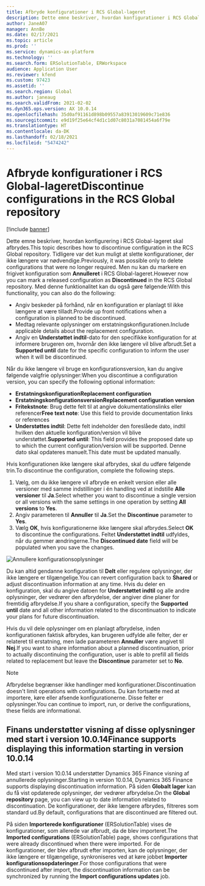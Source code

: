 ```yaml
---
title: Afbryde konfigurationer i RCS Global-lageret
description: Dette emne beskriver, hvordan konfigurationer i RCS Global-lageret skal afbrydes.
author: JaneA07
manager: AnnBe
ms.date: 02/17/2021
ms.topic: article
ms.prod: ''
ms.service: dynamics-ax-platform
ms.technology: ''
ms.search.form: ERSolutionTable, ERWorkspace
audience: Application User
ms.reviewer: kfend
ms.custom: 97423
ms.assetid: ''
ms.search.region: Global
ms.author: janeaug
ms.search.validFrom: 2021-02-02
ms.dyn365.ops.version: AX 10.0.14
ms.openlocfilehash: 35d0af91161d898b09557a83913019609c71e836
ms.sourcegitcommit: e9d19f25e64cf4d1c1d07c8031a7081454a6f79e
ms.translationtype: HT
ms.contentlocale: da-DK
ms.lasthandoff: 02/18/2021
ms.locfileid: "5474242"
---
```

# <a name="discontinue-configurations-in-the-rcs-global-repository"></a><span data-ttu-id="24f3c-103">Afbryde konfigurationer i RCS Global-lageret</span><span class="sxs-lookup"><span data-stu-id="24f3c-103">Discontinue configurations in the RCS Global repository</span></span>

[!include [banner](../includes/banner.md)]

<span data-ttu-id="24f3c-104">Dette emne beskriver, hvordan konfigurering i RCS Global-lageret skal afbrydes.</span><span class="sxs-lookup"><span data-stu-id="24f3c-104">This topic describes how to discontinue configuration in the RCS Global repository.</span></span> <span data-ttu-id="24f3c-105">Tidligere var det kun muligt at slette konfigurationer, der ikke længere var nødvendige.</span><span class="sxs-lookup"><span data-stu-id="24f3c-105">Previously, it was possible only to delete configurations that were no longer required.</span></span> <span data-ttu-id="24f3c-106">Men nu kan du markere en frigivet konfiguration som **Annulleret** i RCS Global-lageret.</span><span class="sxs-lookup"><span data-stu-id="24f3c-106">However now you can mark a released configuration as **Discontinued** in the RCS Global repository.</span></span> <span data-ttu-id="24f3c-107">Med denne funktionalitet kan du også gøre følgende:</span><span class="sxs-lookup"><span data-stu-id="24f3c-107">With this functionality, you can also do the following:</span></span> 
 
 - <span data-ttu-id="24f3c-108">Angiv beskeder på forhånd, når en konfiguration er planlagt til ikke længere at være tilladt.</span><span class="sxs-lookup"><span data-stu-id="24f3c-108">Provide up front notifications when a configuration is planned to be discontinued.</span></span>
 - <span data-ttu-id="24f3c-109">Medtag relevante oplysninger om erstatningskonfigurationen.</span><span class="sxs-lookup"><span data-stu-id="24f3c-109">Include applicable details about the replacement configuration.</span></span>
 - <span data-ttu-id="24f3c-110">Angiv en **Understøttet indtil**-dato for den specifikke konfiguration for at informere brugeren om, hvornår den ikke længere vil blive afbrudt.</span><span class="sxs-lookup"><span data-stu-id="24f3c-110">Set a **Supported until** date for the specific configuration to inform the user when it will be discontinued.</span></span>

<span data-ttu-id="24f3c-111">Når du ikke længere vil bruge en konfigurationsversion, kan du angive følgende valgfrie oplysninger:</span><span class="sxs-lookup"><span data-stu-id="24f3c-111">When you discontinue a configuration version, you can specify the following optional information:</span></span>

  - <span data-ttu-id="24f3c-112">**Erstatningskonfiguration**</span><span class="sxs-lookup"><span data-stu-id="24f3c-112">**Replacement configuration**</span></span>
  - <span data-ttu-id="24f3c-113">**Erstatningskonfigurationsversion**</span><span class="sxs-lookup"><span data-stu-id="24f3c-113">**Replacement configuration version**</span></span>
  - <span data-ttu-id="24f3c-114">**Fritekstnote**: Brug dette felt til at angive dokumentationslinks eller referencer</span><span class="sxs-lookup"><span data-stu-id="24f3c-114">**Free text note**: Use this field to provide documentation links or references</span></span>
  - <span data-ttu-id="24f3c-115">**Understøttes indtil**: Dette felt indeholder den foreslåede dato, indtil hvilken den aktuelle konfiguration/version vil blive understøttet.</span><span class="sxs-lookup"><span data-stu-id="24f3c-115">**Supported until**: This field provides the proposed date up to which the current configuration/version will be supported.</span></span> <span data-ttu-id="24f3c-116">Denne dato skal opdateres manuelt.</span><span class="sxs-lookup"><span data-stu-id="24f3c-116">This date must be updated manually.</span></span>
  
<span data-ttu-id="24f3c-117">Hvis konfigurationen ikke længere skal afbrydes, skal du udføre følgende trin.</span><span class="sxs-lookup"><span data-stu-id="24f3c-117">To discontinue the configuration, complete the following steps.</span></span> 

1. <span data-ttu-id="24f3c-118">Vælg, om du ikke længere vil afbryde en enkelt version eller alle versioner med samme indstillinger i én handling ved at indstille **Alle versioner** til **Ja**.</span><span class="sxs-lookup"><span data-stu-id="24f3c-118">Select whether you want to discontinue a single version or all versions with the same settings in one operation by setting **All versions** to **Yes**.</span></span> 
2. <span data-ttu-id="24f3c-119">Angiv parameteren til **Annuller** til **Ja**.</span><span class="sxs-lookup"><span data-stu-id="24f3c-119">Set the **Discontinue** parameter to **Yes**.</span></span>
3. <span data-ttu-id="24f3c-120">Vælg **OK**, hvis konfigurationerne ikke længere skal afbrydes.</span><span class="sxs-lookup"><span data-stu-id="24f3c-120">Select **OK** to discontinue the configurations.</span></span> <span data-ttu-id="24f3c-121">Feltet **Understøttet indtil** udfyldes, når du gemmer ændringerne.</span><span class="sxs-lookup"><span data-stu-id="24f3c-121">The **Discontinued date** field will be populated when you save the changes.</span></span>

![Annullere konfigurationsoplysninger](media/Discontinue-details-2.png)
  
<span data-ttu-id="24f3c-123">Du kan altid gendanne konfiguration til **Delt** eller regulere oplysninger, der ikke længere er tilgængelige.</span><span class="sxs-lookup"><span data-stu-id="24f3c-123">You can revert configuration back to **Shared** or adjust discontinuation information at any time.</span></span> <span data-ttu-id="24f3c-124">Hvis du deler en konfiguration, skal du angive datoen for **Understøttet indtil** og alle andre oplysninger, der vedrører den afbrydelse, der angiver dine planer for fremtidig afbrydelse.</span><span class="sxs-lookup"><span data-stu-id="24f3c-124">If you share a configuration, specify the **Supported until** date and all other information related to the discontinuation to indicate your plans for future discontinuation.</span></span>

<span data-ttu-id="24f3c-125">Hvis du vil dele oplysninger om en planlagt afbrydelse, inden konfigurationen faktisk afbrydes, kan brugeren udfylde alle felter, der er relateret til erstatning, men lade parameteren **Annuller** være angivet til **Nej**.</span><span class="sxs-lookup"><span data-stu-id="24f3c-125">If you want to share information about a planned discontinuation, prior to actually discontinuing the configuration, user is able to prefill all fields related to replacement but leave the **Discontinue** parameter set to **No**.</span></span>

> [!NOTE]
> <span data-ttu-id="24f3c-126">Afbrydelse begrænser ikke handlinger med konfigurationer.</span><span class="sxs-lookup"><span data-stu-id="24f3c-126">Discontinuation doesn't limit operations with configurations.</span></span> <span data-ttu-id="24f3c-127">Du kan fortsætte med at importere, køre eller afsende konfigurationerne. Disse felter er oplysninger.</span><span class="sxs-lookup"><span data-stu-id="24f3c-127">You can continue to import, run, or derive the configurations, these fields are informational.</span></span>

## <a name="finance-supports-displaying-this-information-starting-in-version-10014"></a><span data-ttu-id="24f3c-128">Finans understøtter visning af disse oplysninger med start i version 10.0.14</span><span class="sxs-lookup"><span data-stu-id="24f3c-128">Finance supports displaying this information starting in version 10.0.14</span></span>

<span data-ttu-id="24f3c-129">Med start i version 10.0.14 understøtter Dynamics 365 Finance visning af annullerede oplysninger.</span><span class="sxs-lookup"><span data-stu-id="24f3c-129">Starting in version 10.0.14, Dynamics 365 Finance supports displaying discontinuation information.</span></span> <span data-ttu-id="24f3c-130">På siden **Globalt lager** kan du få vist opdaterede oplysninger, der vedrører afbrydelse.</span><span class="sxs-lookup"><span data-stu-id="24f3c-130">On the **Global repository** page, you can view up to date information related to discontinuation.</span></span> <span data-ttu-id="24f3c-131">De konfigurationer, der ikke længere afbrydes, filtreres som standard ud.</span><span class="sxs-lookup"><span data-stu-id="24f3c-131">By default, configurations that are discontinued are filtered out.</span></span>
  
<span data-ttu-id="24f3c-132">På siden **Importerede konfigurationer** (ERSolutionTable) vises de konfigurationer, som allerede var afbrudt, da de blev importeret.</span><span class="sxs-lookup"><span data-stu-id="24f3c-132">The **Imported configurations** (ERSolutionTable) page, shows configurations that were already discontinued when there were imported.</span></span> <span data-ttu-id="24f3c-133">For de konfigurationer, der blev afbrudt efter importen, kan de oplysninger, der ikke længere er tilgængelige, synkroniseres ved at køre jobbet **Importer konfigurationsopdateringer**.</span><span class="sxs-lookup"><span data-stu-id="24f3c-133">For those configurations that were discontinued after import, the discontinuation information can be synchronized by running the **Import configurations updates** job.</span></span>


